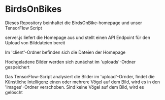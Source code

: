 # BirdsOnBikes

Dieses Repository beinhaltet die BirdsOnBike-homepage und unser TensorFlow Script

server.js liefert die Homepage aus und stellt einen API Endpoint für den Upload von Bilddateien bereit

Im 'client'-Ordner befinden sich die Dateien der Homepage

Hochgeladene Bilder werden sich zunächst im 'uploads'-Ordner gespeichert

Das TensorFlow-Script analysiert die Bilder im 'upload'-Ornder, findet die Künstliche Intelligenz einen oder mehrere Vögel auf dem Bild, wird es in den 'images'-Ordner verschoben. Sind keine Vögel auf dem Bild, wird es gelöscht